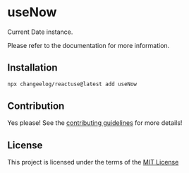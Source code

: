 # useNow

Current Date instance.

Please refer to the documentation for more information.

## Installation

```bash
npx changeelog/reactuse@latest add useNow
```

## Contribution

Yes please! See the [contributing guidelines](/CONTRIBUTING.md) for more details!

## License

This project is licensed under the terms of the [MIT License](/LICENSE)
